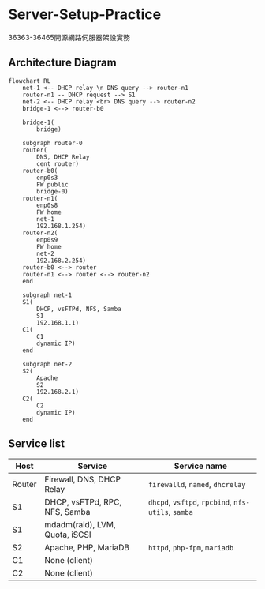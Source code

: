 # Server-Setup-Practice
36363-36465開源網路伺服器架設實務 

## Architecture Diagram

```mermaid
flowchart RL
    net-1 <-- DHCP relay \n DNS query --> router-n1
    router-n1 -- DHCP request --> S1
    net-2 <-- DHCP relay <br> DNS query --> router-n2
    bridge-1 <--> router-b0

    bridge-1(
        bridge)
    
    subgraph router-0
    router(
        DNS, DHCP Relay
        cent router)
    router-b0(
        enp0s3
        FW public
        bridge-0)
    router-n1(
        enp0s8
        FW home
        net-1
        192.168.1.254)
    router-n2(
        enp0s9
        FW home
        net-2
        192.168.2.254)
    router-b0 <--> router
    router-n1 <--> router <--> router-n2
    end
    
    subgraph net-1
    S1(
        DHCP, vsFTPd, NFS, Samba
        S1
        192.168.1.1)
    C1(
        C1
        dynamic IP)
    end

    subgraph net-2
    S2(
        Apache
        S2
        192.168.2.1)
    C2(
        C2
        dynamic IP)
    end
```

## Service list
| Host | Service | Service name |
| -- |-- | -- |
| Router | Firewall, DNS, DHCP Relay | `firewalld`, `named`, `dhcrelay` |`
| S1 | DHCP, vsFTPd, RPC, NFS, Samba | `dhcpd`, `vsftpd`, `rpcbind`, `nfs-utils`, `samba` |
| S1 | mdadm(raid), LVM, Quota, iSCSI | |
| S2 | Apache, PHP, MariaDB | `httpd`, `php-fpm`, `mariadb` |
| C1 | None (client) | |
| C2 | None (client) | |
